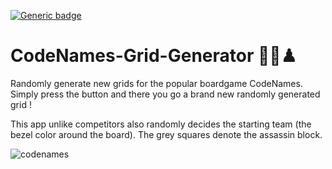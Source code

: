 [![Generic badge](https://img.shields.io/badge/GHPAGES-UP-GREEN.svg)](https://almiche.github.io/CodeNames-Grid-Generator/index.html)
# CodeNames-Grid-Generator 🎯🎲♟
Randomly generate new grids for the popular boardgame CodeNames. Simply press the button and there you go a brand new randomly generated grid !

This app unlike competitors also randomly decides the starting team (the bezel color around the board). The grey squares denote the assassin block.

![codenames](https://user-images.githubusercontent.com/14715156/50496832-dddc7080-0a00-11e9-9b1a-c75b9ca7dd46.gif)
